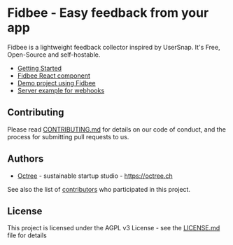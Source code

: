 # Fidbee - Easy feedback from your app

Fidbee is a lightweight feedback collector inspired by UserSnap.
It's Free, Open-Source and self-hostable.

- [Getting Started](./lib/)
- [Fidbee React component](./lib/)
- [Demo project using Fidbee](./demo/)
- [Server example for webhooks](./server-example/)

## Contributing

Please read [CONTRIBUTING.md](CONTRIBUTING.md) for details on our code of conduct, and the process for submitting pull requests to us.

## Authors

- [Octree](https://github.com/octree-gva) - sustainable startup studio - https://octree.ch

See also the list of [contributors](https://github.com/octree-gva/fidbee/graphs/contributors) who participated in this project.

## License

This project is licensed under the AGPL v3 License - see the [LICENSE.md](LICENSE.md) file for details